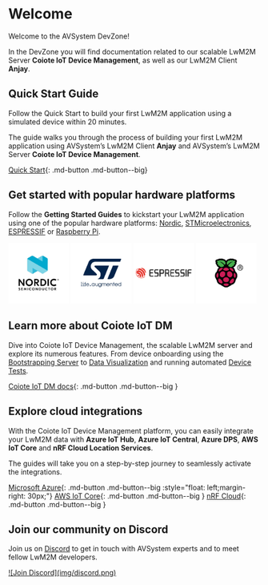 # Welcome

Welcome to the AVSystem DevZone!

In the DevZone you will find documentation related to our scalable LwM2M Server **Coiote IoT Device Management**, as well as our LwM2M Client **Anjay**.


## Quick Start Guide

Follow the Quick Start to build your first LwM2M application using a simulated device within 20 minutes.

The guide walks you through the process of building your first LwM2M application using AVSystem’s LwM2M Client **Anjay** and AVSystem’s LwM2M Server **Coiote IoT Device Management**.

[Quick Start](quickstart/){: .md-button .md-button--big}

## Get started with popular hardware platforms

Follow the **Getting Started Guides** to kickstart your LwM2M application using one of the popular hardware platforms: [Nordic](LwM2M_Client/Nordic/Thingy91/), [STMicroelectronics](LwM2M_Client/STMicroelectronics/Building_LwM2M_applications/Building_LwM2M_applications_with_I-CUBE-Anjay/), [ESPRESSIF](LwM2M_Client/ESP32/M5Stick/) or [Raspberry Pi](Anjay_integrations/RaspberryPi_integration/RaspberryPi-Pico-W/).


[<img src="img/Nordic.jpg" alt="Nordic" title="Nordic" width="24%"/>](LwM2M_Client/Nordic/Thingy91/)
[<img src="img/ST.jpg" alt="STM" title="STM" width="24%" />](LwM2M_Client/STMicroelectronics/Building_LwM2M_applications/Building_LwM2M_applications_with_I-CUBE-Anjay/)
[<img src="img/ESP.jpg" alt="ESPPRESSIF" title="ESPPRESSIF" width="24%" />](LwM2M_Client/ESP32/M5Stick/)
[<img src="img/RPI.jpg" alt="Raspberry Pi" title="Raspberry Pi" width="24%" />](Anjay_integrations/RaspberryPi_integration/RaspberryPi-Pico-W/)

## Learn more about Coiote IoT DM

Dive into Coiote IoT Device Management, the scalable LwM2M server and explore its numerous features. From device onboarding using the [Bootstrapping Server](Coiote_IoT_DM/User_Interface/Device_onboarding/) to [Data Visualization](Coiote_IoT_DM/Quick_Start/Visualize_device_data/) and running automated [Device Tests](Coiote_IoT_DM/Device_tests/Overview/).

[Coiote IoT DM docs](Coiote_IoT_DM/Quick_Start/Connect_device_quickstart/){: .md-button .md-button--big }


## Explore cloud integrations

With the Coiote IoT Device Management platform, you can easily integrate your LwM2M data with **Azure IoT Hub**, **Azure IoT Central**, **Azure DPS**, **AWS IoT Core** and **nRF Cloud Location Services**.

The guides will take you on a step-by-step journey to seamlessly activate the integrations.

[Microsoft Azure](Cloud_integrations/Azure_IoT/Azure_IoT_Hub/Configure_Azure_IoT_Hub_integration.md){: .md-button .md-button--big :style="float: left;margin-right: 30px;"} [AWS IoT Core](Cloud_integrations/AWS_IoT_Core/Configuring_AWS_integration.md){: .md-button .md-button--big } [nRF Cloud](Cloud_integrations/nRF_Cloud_Location_services/Configure_nRF_Cloud_integration.md){: .md-button .md-button--big }


## Join our community on Discord

Join us on <a href="https://discord.avsystem.com/" target="_blank">Discord</a> to get in touch with AVSystem experts and to meet fellow LwM2M developers.

<a href="https://discord.avsystem.com/" target="_blank">
![Join Discord](img/discord.png)
</a>